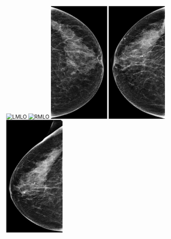 <img src="/MGM-images/LMLO.png" alt="LMLO" style="height: 300px; width:150px;"/>
<img src="/MGM-images/RMLO.png" alt="RMLO" style="height: 300px; width:150px;"/>
<img src="/MGM-images/LCC.png" alt="LCC" style="height: 300px; width:150px;"/>
<img src="/MGM-images/RCC.png" alt="RCC" style="height: 300px; width:150px;"/>
<img src="/MGM-images/XCCL.png" alt="XCCL" style="height: 300px; width:150px;"/>
